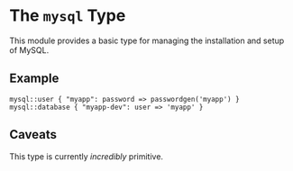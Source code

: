 # The `mysql` Type #

This module provides a basic type for managing the installation and setup of MySQL.

## Example ##

``` puppet
mysql::user { "myapp": password => passwordgen('myapp') }
mysql::database { "myapp-dev": user => 'myapp' }
```

## Caveats ##

This type is currently *incredibly* primitive.
